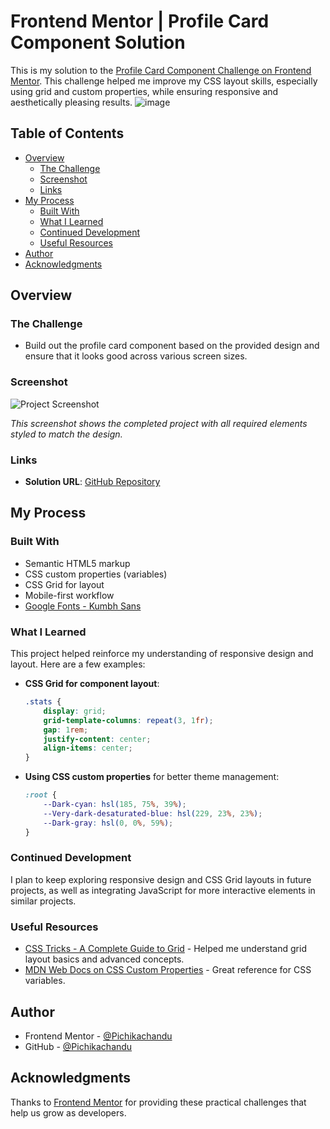 # Frontend Mentor | Profile Card Component Solution

This is my solution to the [Profile Card Component Challenge on Frontend Mentor](https://www.frontendmentor.io/challenges/profile-card-component-cfArpWshJ). This challenge helped me improve my CSS layout skills, especially using grid and custom properties, while ensuring responsive and aesthetically pleasing results.
![image](https://github.com/user-attachments/assets/a1d03472-870e-4f56-aa13-7fcb80b2a477)


## Table of Contents

- [Overview](#overview)
  - [The Challenge](#the-challenge)
  - [Screenshot](#screenshot)
  - [Links](#links)
- [My Process](#my-process)
  - [Built With](#built-with)
  - [What I Learned](#what-i-learned)
  - [Continued Development](#continued-development)
  - [Useful Resources](#useful-resources)
- [Author](#author)
- [Acknowledgments](#acknowledgments)

## Overview

### The Challenge

- Build out the profile card component based on the provided design and ensure that it looks good across various screen sizes.

### Screenshot

![Project Screenshot](./screenshot.jpg)

_This screenshot shows the completed project with all required elements styled to match the design._

### Links

- **Solution URL**: [GitHub Repository](https://github.com/Pichikachandu/Profile-Card-Component-Solution)

## My Process

### Built With

- Semantic HTML5 markup
- CSS custom properties (variables)
- CSS Grid for layout
- Mobile-first workflow
- [Google Fonts - Kumbh Sans](https://fonts.google.com/specimen/Kumbh+Sans)

### What I Learned

This project helped reinforce my understanding of responsive design and layout. Here are a few examples:

- **CSS Grid for component layout**:
  ```css
  .stats {
      display: grid;
      grid-template-columns: repeat(3, 1fr);
      gap: 1rem;
      justify-content: center;
      align-items: center;
  }
  ```

- **Using CSS custom properties** for better theme management:
  ```css
  :root {
      --Dark-cyan: hsl(185, 75%, 39%);
      --Very-dark-desaturated-blue: hsl(229, 23%, 23%);
      --Dark-gray: hsl(0, 0%, 59%);
  }
  ```

### Continued Development

I plan to keep exploring responsive design and CSS Grid layouts in future projects, as well as integrating JavaScript for more interactive elements in similar projects.

### Useful Resources

- [CSS Tricks - A Complete Guide to Grid](https://css-tricks.com/snippets/css/complete-guide-grid/) - Helped me understand grid layout basics and advanced concepts.
- [MDN Web Docs on CSS Custom Properties](https://developer.mozilla.org/en-US/docs/Web/CSS/Using_CSS_custom_properties) - Great reference for CSS variables.

## Author

- Frontend Mentor - [@Pichikachandu](https://www.frontendmentor.io/profile/Pichikachandu)
- GitHub - [@Pichikachandu](https://github.com/Pichikachandu)

## Acknowledgments

Thanks to [Frontend Mentor](https://www.frontendmentor.io/) for providing these practical challenges that help us grow as developers.
